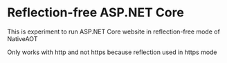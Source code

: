 Reflection-free ASP.NET Core
============================

This is experiment to run ASP.NET Core website in reflection-free mode of NativeAOT

Only works with http and not https because reflection used in https mode